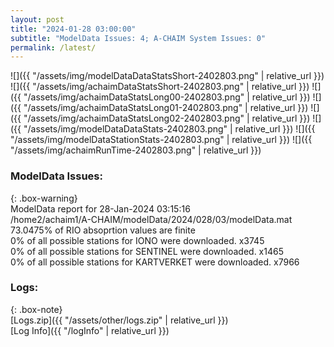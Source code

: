 ```yaml
---
layout: post
title: "2024-01-28 03:00:00"
subtitle: "ModelData Issues: 4; A-CHAIM System Issues: 0"
permalink: /latest/
---
```


![]({{ "/assets/img/modelDataDataStatsShort-2402803.png" | relative_url }})
![]({{ "/assets/img/achaimDataStatsShort-2402803.png" | relative_url }})
![]({{ "/assets/img/achaimDataStatsLong00-2402803.png" | relative_url }})
![]({{ "/assets/img/achaimDataStatsLong01-2402803.png" | relative_url }})
![]({{ "/assets/img/achaimDataStatsLong02-2402803.png" | relative_url }})
![]({{ "/assets/img/modelDataDataStats-2402803.png" | relative_url }})
![]({{ "/assets/img/modelDataStationStats-2402803.png" | relative_url }})
![]({{ "/assets/img/achaimRunTime-2402803.png" | relative_url }})


### ModelData Issues:  
  
{: .box-warning}  
 ModelData report for 28-Jan-2024 03:15:16   
 /home2/achaim1/A-CHAIM/modelData/2024/028/03/modelData.mat   
 73.0475% of RIO absoprtion values are finite   
 0% of all possible stations for IONO were downloaded. x3745   
 0% of all possible stations for SENTINEL were downloaded. x1465   
 0% of all possible stations for KARTVERKET were downloaded. x7966   
  


### Logs:  
  
{: .box-note}  
[Logs.zip]({{ "/assets/other/logs.zip" | relative_url }})  
[Log Info]({{ "/logInfo" | relative_url }})  
